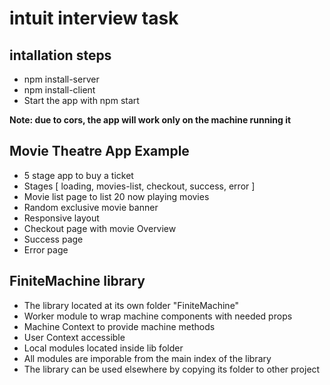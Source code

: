 # intuit interview task

## intallation steps
- npm install-server
- npm install-client
- Start the app with npm start

**Note: due to cors, the app will work only on the machine running it**

## Movie Theatre App Example
- 5 stage app to buy a ticket
- Stages [ loading, movies-list, checkout, success, error ]
- Movie list page to list 20 now playing movies
- Random exclusive movie banner
- Responsive layout
- Checkout page with movie Overview
- Success page
- Error page

## FiniteMachine library
- The library located at its own folder "FiniteMachine"
- Worker module to wrap machine components with needed props
- Machine Context to provide machine methods
- User Context accessible
- Local modules located inside lib folder
- All modules are imporable from the main index of the library
- The library can be used elsewhere by copying its folder to other project
